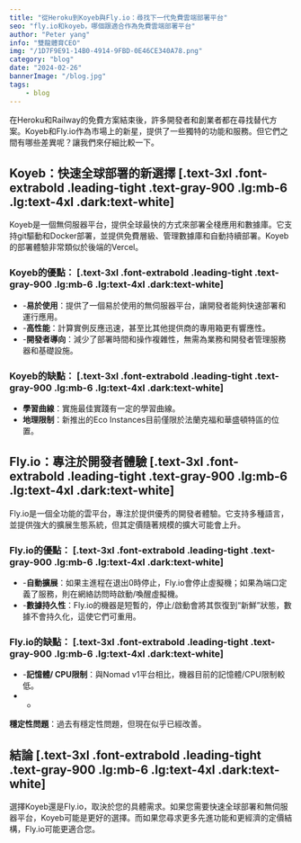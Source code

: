 ```yaml
---
title: "從Heroku到Koyeb與Fly.io：尋找下一代免費雲端部署平台"
seo: "fly.io和koyeb，哪個跟適合作為免費雲端部署平台"
author: "Peter yang"
info: "雙龍體育CEO"
img: "/1D7F9E91-14B0-4914-9FBD-0E46CE340A78.png"
category: "blog"
date: "2024-02-26"
bannerImage: "/blog.jpg"
tags:
    - blog
---
```


在Heroku和Railway的免費方案結束後，許多開發者和創業者都在尋找替代方案。Koyeb和Fly.io作為市場上的新星，提供了一些獨特的功能和服務。但它們之間有哪些差異呢？讓我們來仔細比較一下。

## Koyeb：快速全球部署的新選擇 [.text-3xl .font-extrabold .leading-tight .text-gray-900 .lg:mb-6 .lg:text-4xl .dark:text-white]

Koyeb是一個無伺服器平台，提供全球最快的方式來部署全棧應用和數據庫。它支持git驅動和Docker部署，並提供免費層級、管理數據庫和自動持續部署。Koyeb的部署體驗非常類似於後端的Vercel。

### Koyeb的優點： [.text-3xl .font-extrabold .leading-tight .text-gray-900 .lg:mb-6 .lg:text-4xl .dark:text-white]
- -**易於使用**：提供了一個易於使用的無伺服器平台，讓開發者能夠快速部署和運行應用。
- -**高性能**：計算實例反應迅速，甚至比其他提供商的專用箱更有響應性。
- -**開發者導向**：減少了部署時間和操作複雜性，無需為業務和開發者管理服務器和基礎設施。

### Koyeb的缺點： [.text-3xl .font-extrabold .leading-tight .text-gray-900 .lg:mb-6 .lg:text-4xl .dark:text-white]
- **學習曲線**：實施最佳實踐有一定的學習曲線。
- **地理限制**：新推出的Eco Instances目前僅限於法蘭克福和華盛頓特區的位置。

## Fly.io：專注於開發者體驗 [.text-3xl .font-extrabold .leading-tight .text-gray-900 .lg:mb-6 .lg:text-4xl .dark:text-white]

Fly.io是一個全功能的雲平台，專注於提供優秀的開發者體驗。它支持多種語言，並提供強大的擴展生態系統，但其定價隨著規模的擴大可能會上升。

### Fly.io的優點： [.text-3xl .font-extrabold .leading-tight .text-gray-900 .lg:mb-6 .lg:text-4xl .dark:text-white]
- -**自動擴展**：如果主進程在退出0時停止，Fly.io會停止虛擬機；如果為端口定義了服務，則在網絡訪問時啟動/喚醒虛擬機。
- -**數據持久性**：Fly.io的機器是短暫的，停止/啟動會將其恢復到“新鮮”狀態，數據不會持久化，這使它們可重用。

### Fly.io的缺點： [.text-3xl .font-extrabold .leading-tight .text-gray-900 .lg:mb-6 .lg:text-4xl .dark:text-white]
- -**記憶體/ CPU限制**：與Nomad v1平台相比，機器目前的記憶體/CPU限制較低。
- -
**穩定性問題**：過去有穩定性問題，但現在似乎已經改善。

## 結論 [.text-3xl .font-extrabold .leading-tight .text-gray-900 .lg:mb-6 .lg:text-4xl .dark:text-white]

選擇Koyeb還是Fly.io，取決於您的具體需求。如果您需要快速全球部署和無伺服器平台，Koyeb可能是更好的選擇。而如果您尋求更多先進功能和更經濟的定價結構，Fly.io可能更適合您。
